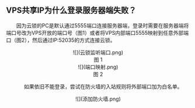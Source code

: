 ## VPS共享IP为什么登录服务器端失败？

&emsp;&emsp;因为云锁的PC是默认通过5555端口连接服务器端，登录时需要在服务器端将端口号改为VPS开放的端口号（图1）或者将VPS内部端口5555映射到任意外部端口（图2），然后通过IP:52035的方式连接云锁。
<center>![](云锁监听端口.png)
<center>图 1
<center>![](端口映射.png)
<center>图 2

&emsp;&emsp;如果依旧不能登录，尝试在防火墙的入站规则将外部端口加为白名单。
<center>![](添加防火墙.png)